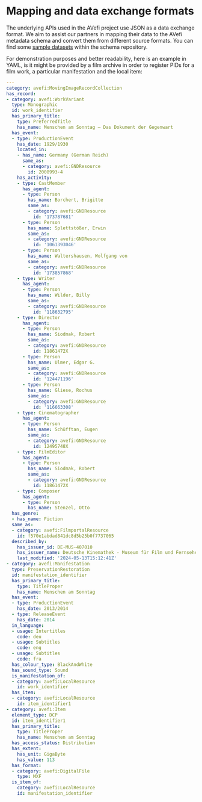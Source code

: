 # Mapping and data exchange formats

The underlying APIs used in the AVefi project use JSON as a data
exchange format. We aim to assist our partners in mapping their data
to the AVefi metadata schema and convert them from different source
formats. You can find some [sample datasets][] within the schema
repository.

[sample datasets]: https://github.com/AV-EFI/av-efi-schema/tree/main/examples/

For demonstration purposes and better readability, here is an example
in YAML, is it might be provided by a film archive in order to
register PIDs for a film work, a particular manifestation and the
local item:

```yaml
---
category: avefi:MovingImageRecordCollection
has_record:
- category: avefi:WorkVariant
  type: Monographic
  id: work_identifier
  has_primary_title:
    type: PreferredTitle
    has_name: Menschen am Sonntag – Das Dokument der Gegenwart
  has_event:
  - type: ProductionEvent
    has_date: 1929/1930
    located_in:
    - has_name: Germany (German Reich)
      same_as:
      - category: avefi:GNDResource
        id: 2008993-4
    has_activity:
    - type: CastMember
      has_agent:
      - type: Person
        has_name: Borchert, Brigitte
        same_as:
        - category: avefi:GNDResource
          id: '173787681'
      - type: Person
        has_name: Splettstößer, Erwin
        same_as:
        - category: avefi:GNDResource
          id: '1061393046'
      - type: Person
        has_name: Waltershausen, Wolfgang von
        same_as:
        - category: avefi:GNDResource
          id: '173857868'
    - type: Writer
      has_agent:
      - type: Person
        has_name: Wilder, Billy
        same_as:
        - category: avefi:GNDResource
          id: '118632795'
    - type: Director
      has_agent:
      - type: Person
        has_name: Siodmak, Robert
        same_as:
        - category: avefi:GNDResource
          id: 11861472X
      - type: Person
        has_name: Ulmer, Edgar G.
        same_as:
        - category: avefi:GNDResource
          id: '124471196'
      - type: Person
        has_name: Gliese, Rochus
        same_as:
        - category: avefi:GNDResource
          id: '116663308'
    - type: Cinematographer
      has_agent:
      - type: Person
        has_name: Schüfftan, Eugen
        same_as:
        - category: avefi:GNDResource
          id: 12495748X
    - type: FilmEditor
      has_agent:
      - type: Person
        has_name: Siodmak, Robert
        same_as:
        - category: avefi:GNDResource
          id: 11861472X
    - type: Composer
      has_agent:
      - type: Person
        has_name: Stenzel, Otto
  has_genre:
  - has_name: Fiction
  same_as:
  - category: avefi:FilmportalResource
    id: f570e1abdad841dc8d5b25b0f7737065
  described_by:
    has_issuer_id: DE-MUS-407010
    has_issuer_name: Deutsche Kinemathek - Museum für Film und Fernsehen
    last_modified: '2024-05-13T15:12:41Z'
- category: avefi:Manifestation
  type: PreservationRestoration
  id: manifestation_identifier
  has_primary_title:
    type: TitleProper
    has_name: Menschen am Sonntag
  has_event:
  - type: ProductionEvent
    has_date: 2013/2014
  - type: ReleaseEvent
    has_date: 2014
  in_language:
  - usage: Intertitles
    code: deu
  - usage: Subtitles
    code: eng
  - usage: Subtitles
    code: fra
  has_colour_type: BlackAndWhite
  has_sound_type: Sound
  is_manifestation_of:
  - category: avefi:LocalResource
    id: work_identifier
  has_item:
  - category: avefi:LocalResource
    id: item_identifier1
- category: avefi:Item
  element_type: DCP
  id: item_identifier1
  has_primary_title:
    type: TitleProper
    has_name: Menschen am Sonntag
  has_access_status: Distribution
  has_extent:
    has_unit: GigaByte
    has_value: 113
  has_format:
  - category: avefi:DigitalFile
    type: MXF
  is_item_of:
    category: avefi:LocalResource
    id: manifestation_identifier
```
